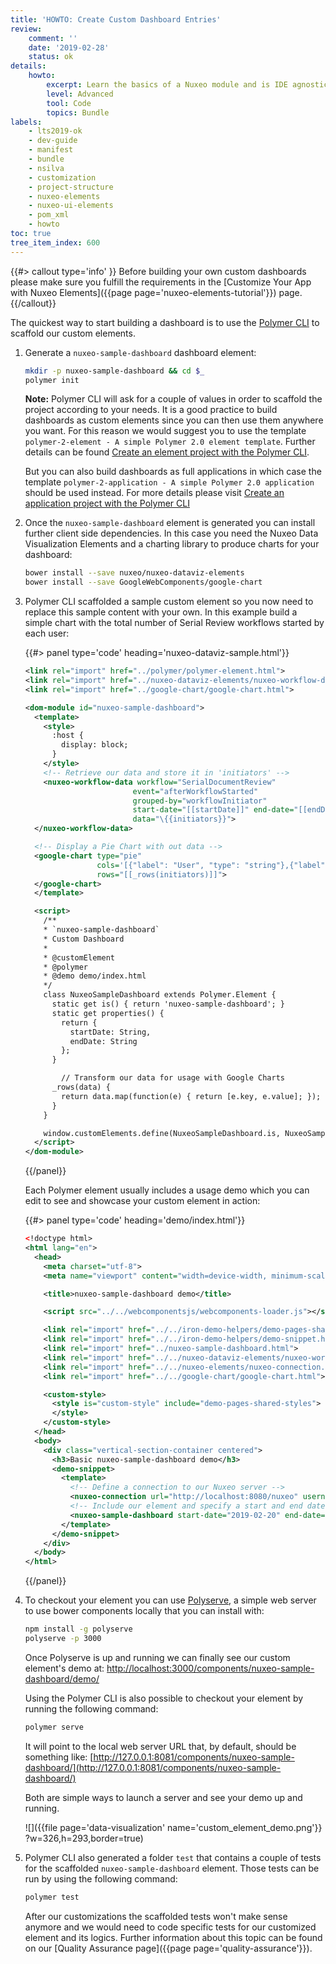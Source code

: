 ```yaml
---
title: 'HOWTO: Create Custom Dashboard Entries'
review:
    comment: ''
    date: '2019-02-28'
    status: ok
details:
    howto:
        excerpt: Learn the basics of a Nuxeo module and is IDE agnostic.
        level: Advanced
        tool: Code
        topics: Bundle
labels:
    - lts2019-ok
    - dev-guide
    - manifest
    - bundle
    - nsilva
    - customization
    - project-structure  
    - nuxeo-elements
    - nuxeo-ui-elements
    - pom_xml
    - howto
toc: true
tree_item_index: 600
---
```


{{#> callout type='info' }}
Before building your own custom dashboards please make sure you fulfill the requirements in the [Customize Your App with Nuxeo Elements]({{page page='nuxeo-elements-tutorial'}}) page.
{{/callout}}

The quickest way to start building a dashboard is to use the [Polymer CLI](https://github.com/Polymer/tools/tree/master/packages/cli) to scaffold our custom elements.

1.  Generate a `nuxeo-sample-dashboard` dashboard element:

    ```bash
    mkdir -p nuxeo-sample-dashboard && cd $_
    polymer init
    ```

    **Note:** Polymer CLI will ask for a couple of values in order to scaffold the project according to your needs. It is a good practice to build dashboards as custom elements since you can then use them anywhere you want. For this reason we would suggest you to use the template `polymer-2-element - A simple Polymer 2.0 element template`. Further details can be found [Create an element project with the Polymer CLI](https://polymer-library.polymer-project.org/2.0/docs/tools/create-element-polymer-cli).

    But you can also build dashboards as full applications in which case the template `polymer-2-application - A simple Polymer 2.0 application` should be used instead. For more details please visit [Create an application project with the Polymer CLI](https://polymer-library.polymer-project.org/2.0/docs/tools/create-app-polymer-cli)

2.  Once the `nuxeo-sample-dashboard` element is generated you can install further client side dependencies. In this case you need the Nuxeo Data Visualization Elements and a charting library to produce charts for your dashboard:

    ```bash
    bower install --save nuxeo/nuxeo-dataviz-elements
    bower install --save GoogleWebComponents/google-chart
    ```

3.  Polymer CLI scaffolded a sample custom element so you now need to replace this sample content with your own. In this example build a simple chart with the total number of Serial Review workflows started by each user:

    {{#> panel type='code' heading='nuxeo-dataviz-sample.html'}}

    ```xml
    <link rel="import" href="../polymer/polymer-element.html">
    <link rel="import" href="../nuxeo-dataviz-elements/nuxeo-workflow-data.html">
    <link rel="import" href="../google-chart/google-chart.html">

    <dom-module id="nuxeo-sample-dashboard">
      <template>
        <style>
          :host {
            display: block;
          }
        </style>
        <!-- Retrieve our data and store it in 'initiators' -->
        <nuxeo-workflow-data workflow="SerialDocumentReview"
                            event="afterWorkflowStarted"
                            grouped-by="workflowInitiator"
                            start-date="[[startDate]]" end-date="[[endDate]]"
                            data="\{{initiators}}">
      </nuxeo-workflow-data>

      <!-- Display a Pie Chart with out data -->
      <google-chart type="pie"
                    cols='[{"label": "User", "type": "string"},{"label": "Value", "type": "number"}]'
                    rows="[[_rows(initiators)]]">
      </google-chart>
      </template>

      <script>
        /**
        * `nuxeo-sample-dashboard`
        * Custom Dashboard
        *
        * @customElement
        * @polymer
        * @demo demo/index.html
        */
        class NuxeoSampleDashboard extends Polymer.Element {
          static get is() { return 'nuxeo-sample-dashboard'; }
          static get properties() {
            return {
              startDate: String,
              endDate: String
            };
          }

            // Transform our data for usage with Google Charts
          _rows(data) {
            return data.map(function(e) { return [e.key, e.value]; });
          }
        }

        window.customElements.define(NuxeoSampleDashboard.is, NuxeoSampleDashboard);
      </script>
    </dom-module>
    ```

    {{/panel}}

    Each Polymer element usually includes a usage demo which you can edit to see and showcase your custom element in action:

    {{#> panel type='code' heading='demo/index.html'}}

    ```xml
    <!doctype html>
    <html lang="en">
      <head>
        <meta charset="utf-8">
        <meta name="viewport" content="width=device-width, minimum-scale=1, initial-scale=1, user-scalable=yes">

        <title>nuxeo-sample-dashboard demo</title>

        <script src="../../webcomponentsjs/webcomponents-loader.js"></script>

        <link rel="import" href="../../iron-demo-helpers/demo-pages-shared-styles.html">
        <link rel="import" href="../../iron-demo-helpers/demo-snippet.html">
        <link rel="import" href="../nuxeo-sample-dashboard.html">
        <link rel="import" href="../../nuxeo-dataviz-elements/nuxeo-workflow-data.html">
        <link rel="import" href="../../nuxeo-elements/nuxeo-connection.html">
        <link rel="import" href="../../google-chart/google-chart.html">

        <custom-style>
          <style is="custom-style" include="demo-pages-shared-styles">
          </style>
        </custom-style>
      </head>
      <body>
        <div class="vertical-section-container centered">
          <h3>Basic nuxeo-sample-dashboard demo</h3>
          <demo-snippet>
            <template>
              <!-- Define a connection to our Nuxeo server -->
              <nuxeo-connection url="http://localhost:8080/nuxeo" username="Administrator" password="Administrator"></nuxeo-connection>
              <!-- Include our element and specify a start and end date -->
              <nuxeo-sample-dashboard start-date="2019-02-20" end-date="2019-02-28"></nuxeo-sample-dashboard>
            </template>
          </demo-snippet>
        </div>
      </body>
    </html>
    ```

    {{/panel}}
4.  To checkout your element you can use [Polyserve](https://github.com/Polymer/tools/tree/master/packages/polyserve), a simple web server to use bower components locally that you can install with:

    ```bash
    npm install -g polyserve
    polyserve -p 3000
    ```

    Once Polyserve is up and running we can finally see our custom element's demo at: [http://localhost:3000/components/nuxeo-sample-dashboard/demo/](http://localhost:3000/components/nuxeo-sample-dashboard/demo/)

    Using the Polymer CLI is also possible to checkout your element by running the following command:

    ```bash
    polymer serve
    ```

    It will point to the local web server URL that, by default, should be something like: [http://127.0.0.1:8081/components/nuxeo-sample-dashboard/](http://127.0.0.1:8081/components/nuxeo-sample-dashboard/)

    Both are simple ways to launch a server and see your demo up and running.

    ![]({{file page='data-visualization' name='custom_element_demo.png'}} ?w=326,h=293,border=true)

5. Polymer CLI also generated a folder `test` that contains a couple of tests for the scaffolded `nuxeo-sample-dashboard` element. Those tests can be run by using the following command:

    ```bash
    polymer test
    ```

    After our customizations the scaffolded tests won't make sense anymore and we would need to code specific tests for our customized element and its logics.
    Further information about this topic can be found on our [Quality Assurance page]({{page page='quality-assurance'}}).
